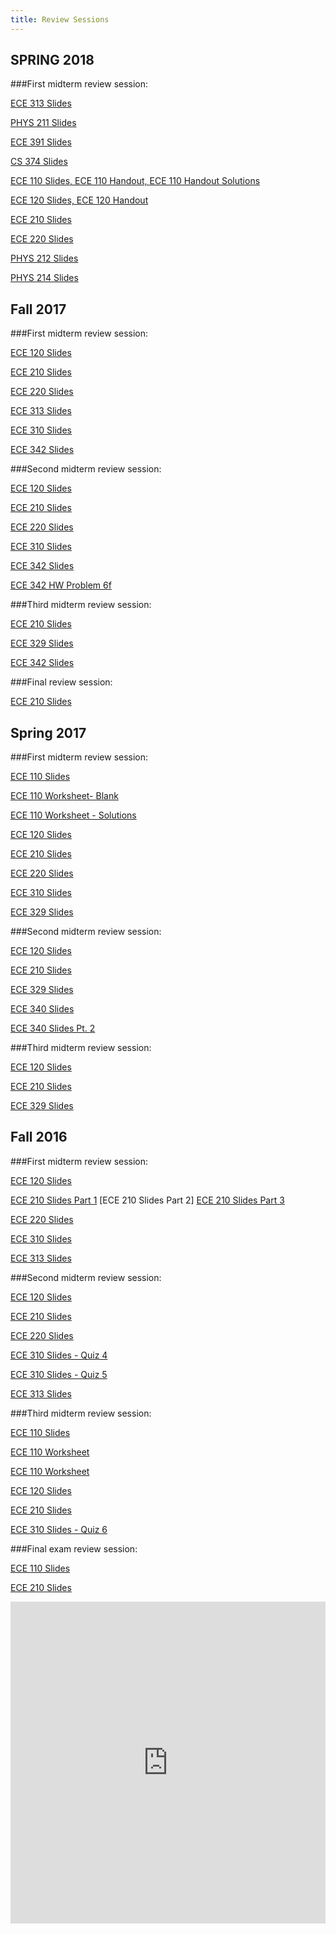 ```yaml
---
title: Review Sessions
---
```


SPRING 2018
-----------

###First midterm review session:

[ECE 313 Slides](/assets/files/HKNECE313ReviewSession1SP18.pdf)

[PHYS 211 Slides](/assets/files/HKNPHYS211ReviewSession1SP18.pdf)

[ECE 391 Slides](/assets/files/HKNECE391ReviewSession1SP18.pdf)

[CS 374 Slides](/assets/files/HKNECE374ReviewSession1SP18.pdf)

[ECE 110 Slides, ](/assets/files/HKNECE110ReviewSession1SP18.pdf)
[ECE 110 Handout, ](/assets/files/HKNECE110ReviewSession1SP18_Handout.pdf)
[ECE 110 Handout Solutions](/assets/files/HKNECE110ReviewSession1SP18_Handout_Sols.pdf)

[ECE 120 Slides, ](/assets/files/HKNECE120ReviewSession1SP18.pptx)
[ECE 120 Handout](/assets/files/HKNECE120ReviewSession1SP18_Handout.pdf)

[ECE 210 Slides](/assets/files/HKNECE210ReviewSession1SP18.pdf)

[ECE 220 Slides](/assets/files/HKNECE220ReviewSession1SP18.pptx)

[PHYS 212 Slides](/assets/files/HKNPHYS212ReviewSession1SP18.pptx)

[PHYS 214 Slides](/assets/files/HKNPHYS214ReviewSession1SP18.pptx)

Fall 2017
-----------

###First midterm review session:

[ECE 120 Slides](/assets/files/HKNECE120ReviewSession1FA17.pdf)

[ECE 210 Slides](/assets/files/HKNECE210ReviewSession1FA17.pdf)

[ECE 220 Slides](/assets/files/HKNECE220ReviewSession1FA17.pptx)

[ECE 313 Slides](/assets/files/ECE313-Review-Session-1-Fa17.pdf)

[ECE 310 Slides](/assets/files/HKNECE310ReviewSession1FA17.pdf)

[ECE 342 Slides](/assets/files/ECE342-Review-Session-1-Fa17.pptx)

###Second midterm review session:

[ECE 120 Slides](/assets/files/ECE120ReviewSession.pdf)

[ECE 210 Slides](/assets/files/210-Midterm-2.pptx)

[ECE 220 Slides](/assets/files/ECE_220_exam2_review_fa17.pdf)

[ECE 310 Slides](/assets/files/HKNECE310ReviewSession2FA17.pdf)

[ECE 342 Slides](/assets/files/ECE342-Review-Session-2-Fa17.pdf)

[ECE 342 HW Problem 6f](/assets/files/ECE342hw6_2f.pdf)

###Third midterm review session:

[ECE 210 Slides](/assets/files/HKNECE210ReviewSession3FA17.pdf)

[ECE 329 Slides](/assets/files/ECE_329_exam_3_review_fa17.pdf)

[ECE 342 Slides](/assets/files/ECE_342_exam3_review_fa17.pdf)

###Final review session:

[ECE 210 Slides](/assets/files/HKNECE210ReviewSession4FA17.pdf)

Spring 2017
-----------

###First midterm review session:

[ECE 110 Slides](/assets/files/HKNECE110ReviewSession1SP17.pdf)

[ECE 110 Worksheet- Blank](/assets/files/HKNECE110ReviewSession1WorksheetSP17.pdf)

[ECE 110 Worksheet - Solutions](/assets/files/HKNECE110ReviewSession1WorksheetSolutionsSP17.pdf)

[ECE 120 Slides](/assets/files/HKNECE120ReviewSession1SP17.pdf)

[ECE 210 Slides](/assets/files/HKNECE210ReviewSession1SP17.pdf)

[ECE 220 Slides](/assets/files/HKNECE220ReviewSession1SP17.pdf)

[ECE 310 Slides](/assets/files/HKNECE310ReviewSession1SP17.pdf)

[ECE 329 Slides](/assets/files/HKNECE329ReviewSession1SP17.pdf)


###Second midterm review session:

[ECE 120 Slides](/assets/files/HKNECE120ReviewSession2SP17.pdf)

[ECE 210 Slides](/assets/files/HKNECE210ReviewSession2SP17.pdf)

[ECE 329 Slides](/assets/files/HKNECE329ReviewSession2SP17.pdf)

[ECE 340 Slides](/assets/files/HKNECE340ReviewSession2SP17.pdf)

[ECE 340 Slides Pt. 2](/assets/files/HKNECE340ReviewSession2pt2SP17.pdf)

###Third midterm review session:

[ECE 120 Slides](/assets/files/HKNECE120ReviewSession3SP17.pdf)

[ECE 210 Slides](/assets/files/HKNECE210ReviewSession3SP17.pdf)

[ECE 329 Slides](/assets/files/HKNECE329ReviewSession3SP17.pdf)

Fall 2016
-----------

###First midterm review session:

[ECE 120 Slides](/assets/files/HKNECE120ReviewSession1FA16.pdf)

[ECE 210 Slides Part 1](/assets/files/HKNECE210ReviewSession1FA16pt1.pdf)
[ECE 210 Slides Part 2]
[ECE 210 Slides Part 3](/assets/files/HKNECE210ReviewSession1FA16pt3.pdf)

[ECE 220 Slides](/assets/files/HKNECE220ReviewSession1FA16.pdf)

[ECE 310 Slides](/assets/files/HKNECE310ReviewSession2FA16.pdf)

[ECE 313 Slides](/assets/files/HKNECE313ReviewSession1FA16.pdf)

###Second midterm review session:

[ECE 120 Slides](/assets/files/HKNECE120ReviewSession2FA16.pdf)

[ECE 210 Slides](/assets/files/HKNECE210ReviewSession2FA16.pdf)

[ECE 220 Slides](/assets/files/HKNECE220ReviewSession2FA16.pdf)

[ECE 310 Slides - Quiz 4](/assets/files/HKNECE310ReviewSession4FA16.pdf)

[ECE 310 Slides - Quiz 5](/assets/files/HKNECE310ReviewSession5FA16.pdf)

[ECE 313 Slides](/assets/files/HKNECE313ReviewSession2FA16.pdf)

###Third midterm review session:

[ECE 110 Slides](/assets/files/HKNECE110ReviewSession3FA16.pdf)

[ECE 110 Worksheet](/assets/files/HKNECE110ReviewSession3WorksheetFA16.pdf)

[ECE 110 Worksheet](/assets/files/HKNECE110ReviewSession3WorksheetSolutionsFA16.pdf)

[ECE 120 Slides](/assets/files/HKNECE120ReviewSession3FA16.pdf)

[ECE 210 Slides](/assets/files/HKNECE210ReviewSession3FA16.pdf)

[ECE 310 Slides - Quiz 6](/assets/files/HKNECE310ReviewSession6FA16.pdf)

###Final exam review session:

[ECE 110 Slides](/assets/files/HKNECE110ReviewSessionFinalFA16.pdf)

[ECE 210 Slides](/assets/files/HKNECE210ReviewSessionFinalFA16.pdf)

<iframe src="https://calendar.google.com/calendar/embed?src=hknalpha1%40gmail.com&ctz=America%2FChicago" width="100%" height="515vh" frameborder="0" scrolling="no"></iframe>
